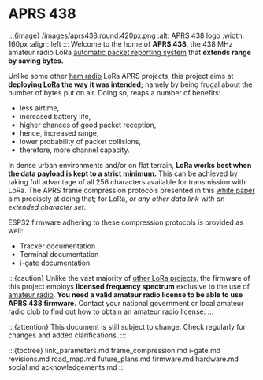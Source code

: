 # APRS 438

:::{image} /images/aprs438.round.420px.png
:alt: APRS 438 logo
:width: 160px
:align: left
:::
Welcome to the home of **APRS&nbsp;438**,
the 438&nbsp;MHz amateur radio LoRa [automatic packet reporting system](https://en.wikipedia.org/wiki/Automatic_Packet_Reporting_System) that **extends range by saving bytes.**

Unlike some other [ham radio](https://en.wikipedia.org/wiki/Amateur_radio) LoRa APRS projects,
this project aims at **deploying [LoRa](https://en.wikipedia.org/wiki/LoRa) the way it was intended;**
namely by being frugal about the number of bytes put on air.
Doing so, reaps a number of benefits:
<br clear="all"/>

- less airtime,
- increased battery life,
- higher chances of good packet reception,
- hence, increased range,
- lower probability of packet collisions,
- therefore, more channel capacity.

In dense urban environments and/or on flat terrain, **LoRa works best when the data payload is kept to a strict minimum.**
This can be achieved by taking full advantage of all 256 characters available for transmission with LoRa.
The APRS frame compression protocols presented in this [white paper](https://en.wikipedia.org/wiki/White_paper) aim precisely at doing that; for LoRa, _or any other data link with an extended character set._

ESP32 firmware adhering to these compression protocols is provided as well:

- Tracker documentation
- Terminal documentation
- i-gate documentation

:::{caution}
Unlike the vast majority of [other LoRa projects](https://thethingsnetwork.org), the firmware of this project employs **licensed frequency spectrum** exclusive to the use of [amateur radio](https://en.wikipedia.org/wiki/Amateur_radio). **You need a valid amateur radio license to be able to use APRS 438 firmware.**
Contact your national government or local amateur radio club to find out how to obtain an amateur radio license.
:::

:::{attention}
This document is still subject to change. Check regularly for changes and added clarifications.
:::

:::{toctree}
link_parameters.md
frame_compression.md
i-gate.md
revisions.md
road_map.md
future_plans.md
firmware.md
hardware.md
social.md
acknowledgements.md
:::
